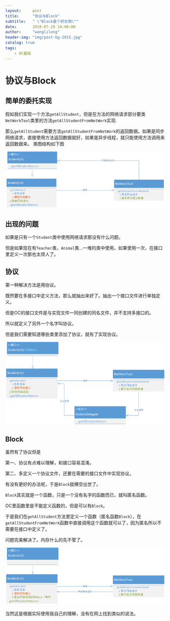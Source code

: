 ```yaml
---
layout:     post
title:      "协议与Block"
subtitle:   " \"Block是个好东西\""
date:       2018-07-20 14:00:00
author:     "wanglilong"
header-img: "img/post-bg-2015.jpg"
catalog: true
tags:
    - OC基础
---
```

# 协议与Block
## 简单的委托实现

   假如我们实现一个方法`getAllStudent`，但是在方法的网络请求部分要类`NetWorkTool`类里的方法`getAllStudentFromNetWork`实现.
   
   那么`getAllStudent`需要方法`getAllStudentFromNetWork`的返回数据。如果是同步网络请求，直接使用方法返回数据就好，如果是异步线程，就只能使用方法调用来返回数据来。
   类图结构如下图

![](/img/Post-Protocol-Block/协议与block1.png)

## 出现的问题
   如果是只有一个`Student`类中使用网络请求那没有什么问题。
   
   但是如果现在有`Teacher`类，`Animal`类...一堆的类中使用，如果使用一次，在接口里定义一次那也太烦人了。
   
## 协议
   第一种解决方法是用协议。
   
   既然要在多接口中定义方法，那么就抽出来好了。抽出一个接口文件进行单独定义。
   
   但是OC的接口文件是与实现文件一同创建的同名文件，并不支持多接口的。
   
   所以就定义了另外一个名字叫协议。
   
   但是我们需要知道哪些类里添加了协议，就有了实现协议。
   
   ![](/img/Post-Protocol-Block/协议与block3.png)
  
## Block
   虽然有了协议但是
   
   第一、协议有点难以理解，和接口容易混淆。
   
   第二、多定义一个协议文件，还要在需要的接口文件中实现协议。
   
   有没有更好的办法呢，于是`Block`就横空出世了。
   
   `Block`其实就是一个函数，只是一个没有名字的函数而已，就叫匿名函数。
   
   OC里函数里是不能定义函数的，但是可以有`Block`。
   
   于是我们在`getAllStudent`方法里定义一个函数（匿名函数`Block`），在`getAllStudentFromNetWork`函数中直接调用这个函数就可以了，因为匿名所以不需要在接口中定义了。
   
   问题完美解决了。内存什么的先不管了。
   
   ![](/img/Post-Protocol-Block/协议与block2.png)
   
   
   当然这是根据实际使用我自己的理解，没有在网上找到类似的说法。

   
     

